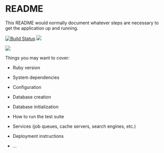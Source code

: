 # README

This README would normally document whatever steps are necessary to get the
application up and running.

[![Build Status](https://travis-ci.com/abishekc/birds.svg?branch=main)](https://travis-ci.com/abishekc/birds)
<a href="https://codeclimate.com/github/abishekc/birds/maintainability"><img src="https://api.codeclimate.com/v1/badges/b08d97feed95c3de3da5/maintainability" /></a>

<a href="https://codeclimate.com/github/abishekc/birds/test_coverage"><img src="https://api.codeclimate.com/v1/badges/b08d97feed95c3de3da5/test_coverage" /></a>

Things you may want to cover:

* Ruby version

* System dependencies

* Configuration

* Database creation

* Database initialization

* How to run the test suite

* Services (job queues, cache servers, search engines, etc.)

* Deployment instructions

* ...
